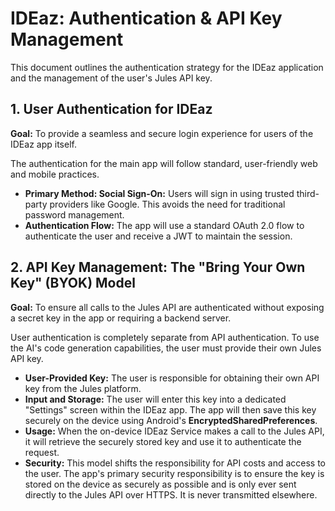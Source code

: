 # IDEaz: Authentication & API Key Management

This document outlines the authentication strategy for the IDEaz application and the management of the user's Jules API key.

## 1. User Authentication for IDEaz
**Goal:** To provide a seamless and secure login experience for users of the IDEaz app itself.

The authentication for the main app will follow standard, user-friendly web and mobile practices.

-   **Primary Method: Social Sign-On:** Users will sign in using trusted third-party providers like Google. This avoids the need for traditional password management.
-   **Authentication Flow:** The app will use a standard OAuth 2.0 flow to authenticate the user and receive a JWT to maintain the session.

## 2. API Key Management: The "Bring Your Own Key" (BYOK) Model
**Goal:** To ensure all calls to the Jules API are authenticated without exposing a secret key in the app or requiring a backend server.

User authentication is completely separate from API authentication. To use the AI's code generation capabilities, the user must provide their own Jules API key.

-   **User-Provided Key:** The user is responsible for obtaining their own API key from the Jules platform.
-   **Input and Storage:** The user will enter this key into a dedicated "Settings" screen within the IDEaz app. The app will then save this key securely on the device using Android's **EncryptedSharedPreferences**.
-   **Usage:** When the on-device IDEaz Service makes a call to the Jules API, it will retrieve the securely stored key and use it to authenticate the request.
-   **Security:** This model shifts the responsibility for API costs and access to the user. The app's primary security responsibility is to ensure the key is stored on the device as securely as possible and is only ever sent directly to the Jules API over HTTPS. It is never transmitted elsewhere.
